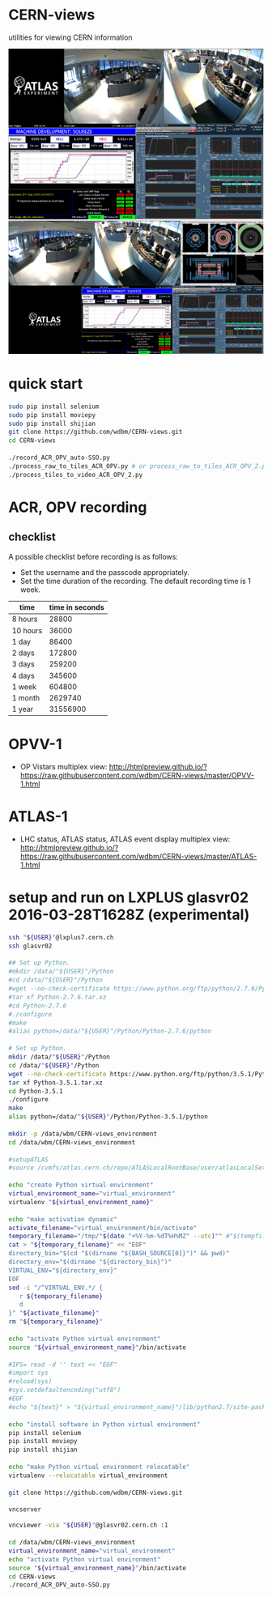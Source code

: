 # CERN-views

utilities for viewing CERN information

![](images/2015-08-27T1019Z_1.png)
![](images/2015-08-27T1019Z_2.png)

# quick start

```Bash
sudo pip install selenium
sudo pip install moviepy
sudo pip install shijian
git clone https://github.com/wdbm/CERN-views.git
cd CERN-views

./record_ACR_OPV_auto-SSO.py
./process_raw_to_tiles_ACR_OPV.py # or process_raw_to_tiles_ACR_OPV_2.py
./process_tiles_to_video_ACR_OPV_2.py
```

# ACR, OPV recording

## checklist

A possible checklist before recording is as follows:

- Set the username and the passcode appropriately.
- Set the time duration of the recording. The default recording time is 1 week.

|**time**|**time in seconds**|
|--------|-------------------|
|8 hours |28800              |
|10 hours|36000              |
|1 day   |86400              |
|2 days  |172800             |
|3 days  |259200             |
|4 days  |345600             |
|1 week  |604800             |
|1 month |2629740            |
|1 year  |31556900           |

# OPVV-1

- OP Vistars multiplex view: <http://htmlpreview.github.io/?https://raw.githubusercontent.com/wdbm/CERN-views/master/OPVV-1.html>

# ATLAS-1

- LHC status, ATLAS status, ATLAS event display multiplex view: <http://htmlpreview.github.io/?https://raw.githubusercontent.com/wdbm/CERN-views/master/ATLAS-1.html>

# setup and run on LXPLUS glasvr02 2016-03-28T1628Z (experimental)

```Bash
ssh "${USER}"@lxplus7.cern.ch
ssh glasvr02

## Set up Python.
#mkdir /data/"${USER}"/Python
#cd /data/"${USER}"/Python
#wget --no-check-certificate https://www.python.org/ftp/python/2.7.6/Python-2.7.6.tar.xz
#tar xf Python-2.7.6.tar.xz
#cd Python-2.7.6
#./configure
#make
#alias python=/data/"${USER}"/Python/Python-2.7.6/python

# Set up Python.
mkdir /data/"${USER}"/Python
cd /data/"${USER}"/Python
wget --no-check-certificate https://www.python.org/ftp/python/3.5.1/Python-3.5.1.tar.xz
tar xf Python-3.5.1.tar.xz
cd Python-3.5.1
./configure
make
alias python=/data/"${USER}"/Python/Python-3.5.1/python

mkdir -p /data/wbm/CERN-views_environment
cd /data/wbm/CERN-views_environment

#setupATLAS
#source /cvmfs/atlas.cern.ch/repo/ATLASLocalRootBase/user/atlasLocalSetup.sh

echo "create Python virtual environment"
virtual_environment_name="virtual_environment"
virtualenv "${virtual_environment_name}"

echo "make activation dynamic"
activate_filename="virtual_environment/bin/activate"
temporary_filename="/tmp/"$(date "+%Y-%m-%dT%H%MZ" --utc)"" #"$(tempfile)"
cat > "${temporary_filename}" << "EOF"
directory_bin="$(cd "$(dirname "${BASH_SOURCE[0]}")" && pwd)"
directory_env="$(dirname "${directory_bin}")"
VIRTUAL_ENV="${directory_env}"
EOF
sed -i "/^VIRTUAL_ENV.*/ {
   r ${temporary_filename}
   d
}" "${activate_filename}"
rm "${temporary_filename}"

echo "activate Python virtual environment"
source "${virtual_environment_name}"/bin/activate

#IFS= read -d '' text << "EOF"
#import sys
#reload(sys)
#sys.setdefaultencoding("utf8")
#EOF
#echo "${text}" > "${virtual_environment_name}"/lib/python2.7/site-packages/sitecustomize.py

echo "install software in Python virtual environment"
pip install selenium
pip install moviepy
pip install shijian

echo "make Python virtual environment relocatable"
virtualenv --relocatable virtual_environment

git clone https://github.com/wdbm/CERN-views.git

vncserver
```

```Bash
vncviewer -via "${USER}"@glasvr02.cern.ch :1

cd /data/wbm/CERN-views_environment
virtual_environment_name="virtual_environment"
echo "activate Python virtual environment"
source "${virtual_environment_name}"/bin/activate
cd CERN-views
./record_ACR_OPV_auto-SSO.py
```

